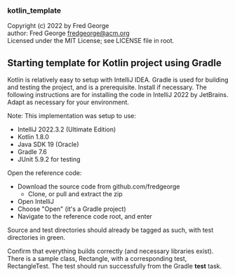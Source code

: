 ### kotlin_template

Copyright (c) 2022 by Fred George  
author: Fred George  fredgeorge@acm.org  
Licensed under the MIT License; see LICENSE file in root.

## Starting template for Kotlin project using Gradle

Kotlin is relatively easy to setup with IntelliJ IDEA. 
Gradle is used for building and testing the project, and is a 
prerequisite. Install if necessary.
The following instructions are for installing the code 
in IntelliJ 2022 by JetBrains. 
Adapt as necessary for your environment.

Note: This implementation was setup to use:

- IntelliJ 2022.3.2 (Ultimate Edition)
- Kotlin 1.8.0
- Java SDK 19 (Oracle)
- Gradle 7.6
- JUnit 5.9.2 for testing

Open the reference code:

- Download the source code from github.com/fredgeorge
    - Clone, or pull and extract the zip
- Open IntelliJ
- Choose "Open" (it's a Gradle project)
- Navigate to the reference code root, and enter

Source and test directories should already be tagged as such,
with test directories in green.

Confirm that everything builds correctly (and necessary libraries exist).
There is a sample class, Rectangle, with a corresponding
test, RectangleTest. The test should run successfully
from the Gradle __test__ task.
